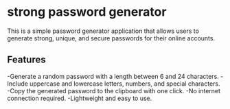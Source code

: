 # strong password generator
This is a simple password generator application that allows users to generate strong, unique, and secure passwords for their online accounts.
## Features
-Generate a random password with a length between 6 and 24 characters.
-Include uppercase and lowercase letters, numbers, and special characters.
-Copy the generated password to the clipboard with one click.
-No internet connection required.
-Lightweight and easy to use.
